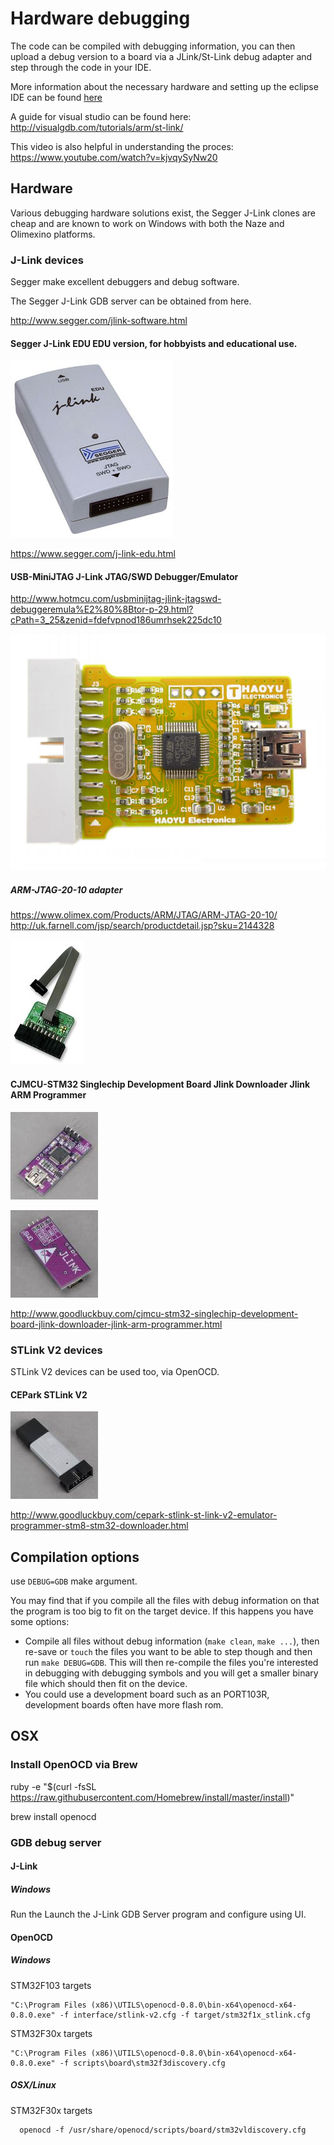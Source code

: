 # Hardware debugging

The code can be compiled with debugging information, you can then upload a debug version to a board via a JLink/St-Link debug adapter and step through the code in your IDE.

More information about the necessary hardware and setting up the eclipse IDE can be found [here](Hardware%20Debugging%20in%20Eclipse.md)

A guide for visual studio can be found here:
http://visualgdb.com/tutorials/arm/st-link/

This video is also helpful in understanding the proces:
https://www.youtube.com/watch?v=kjvqySyNw20

## Hardware

Various debugging hardware solutions exist, the Segger J-Link clones are cheap and are known to work on Windows with both the Naze and Olimexino platforms.

### J-Link devices

Segger make excellent debuggers and debug software.

The Segger J-Link GDB server can be obtained from here.

http://www.segger.com/jlink-software.html

#### Segger J-Link EDU EDU version, for hobbyists and educational use.

![Segger J-Link EDU](assets/hardware/j-link-edu.jpg)

https://www.segger.com/j-link-edu.html

#### USB-MiniJTAG J-Link JTAG/SWD Debugger/Emulator

http://www.hotmcu.com/usbminijtag-jlink-jtagswd-debuggeremula%E2%80%8Btor-p-29.html?cPath=3_25&zenid=fdefvpnod186umrhsek225dc10

![THAOYU USB-MiniJTAG](assets/hardware/THAOYU-USB-MiniJTAG.jpg)

##### ARM-JTAG-20-10 adapter

https://www.olimex.com/Products/ARM/JTAG/ARM-JTAG-20-10/
http://uk.farnell.com/jsp/search/productdetail.jsp?sku=2144328

![OLIMEX ARM JTAG ADAPTER](assets/hardware/OLIMEX-ARM-JTAG-ADAPTER-2144328-40.jpg)

#### CJMCU-STM32 Singlechip Development Board Jlink Downloader Jlink ARM Programmer

![CJMCU-STM32 Jlink ARM Programmer Front](assets/hardware/cjmcu-jlink-front.jpg)

![CJMCU-STM32 Jlink ARM Programmer Back](assets/hardware/cjmcu-jlink-back.jpg)

http://www.goodluckbuy.com/cjmcu-stm32-singlechip-development-board-jlink-downloader-jlink-arm-programmer.html


### STLink V2 devices

STLink V2 devices can be used too, via OpenOCD.

#### CEPark STLink V2

![CEPark STLink V2](assets/hardware/cepark-stlink-v2-front.jpg)

http://www.goodluckbuy.com/cepark-stlink-st-link-v2-emulator-programmer-stm8-stm32-downloader.html

## Compilation options

use `DEBUG=GDB` make argument.

You may find that if you compile all the files with debug information on that the program is too big to fit on the target device.  If this happens you have some options:

* Compile all files without debug information (`make clean`, `make ...`), then re-save or `touch` the files you want to be able to step though and then run `make DEBUG=GDB`.  This will then re-compile the files you're interested in debugging with debugging symbols and you will get a smaller binary file which should then fit on the device.
* You could use a development board such as an PORT103R, development boards often have more flash rom.

## OSX

### Install OpenOCD via Brew

ruby -e "$(curl -fsSL https://raw.githubusercontent.com/Homebrew/install/master/install)"

brew install openocd

### GDB debug server

#### J-Link

##### Windows

Run the Launch the J-Link GDB Server program and configure using UI. 

#### OpenOCD

##### Windows

STM32F103 targets

    "C:\Program Files (x86)\UTILS\openocd-0.8.0\bin-x64\openocd-x64-0.8.0.exe" -f interface/stlink-v2.cfg -f target/stm32f1x_stlink.cfg

STM32F30x targets

    "C:\Program Files (x86)\UTILS\openocd-0.8.0\bin-x64\openocd-x64-0.8.0.exe" -f scripts\board\stm32f3discovery.cfg
    
##### OSX/Linux

STM32F30x targets

      openocd -f /usr/share/openocd/scripts/board/stm32vldiscovery.cfg


